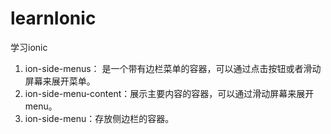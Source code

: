 # learnIonic
学习ionic

1. ion-side-menus： 是一个带有边栏菜单的容器，可以通过点击按钮或者滑动屏幕来展开菜单。
2. ion-side-menu-content：展示主要内容的容器，可以通过滑动屏幕来展开menu。
3. ion-side-menu：存放侧边栏的容器。
